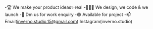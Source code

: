 -🏆 We make your product ideas✨real
-👨🏻‍💻 We design, we code & we launch
-💌 Dm us for work enquiry
-🟢 Available for project
-📫 Email(inverno.studio.15@gmail.com) Instagram(inverno.studio)


